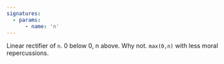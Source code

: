 ```yaml
---
signatures:
  - params:
      - name: 'n'
---
```


Linear rectifier of `n`. 0 below 0, n above. Why not. `max(0,n)` with less moral repercussions.

